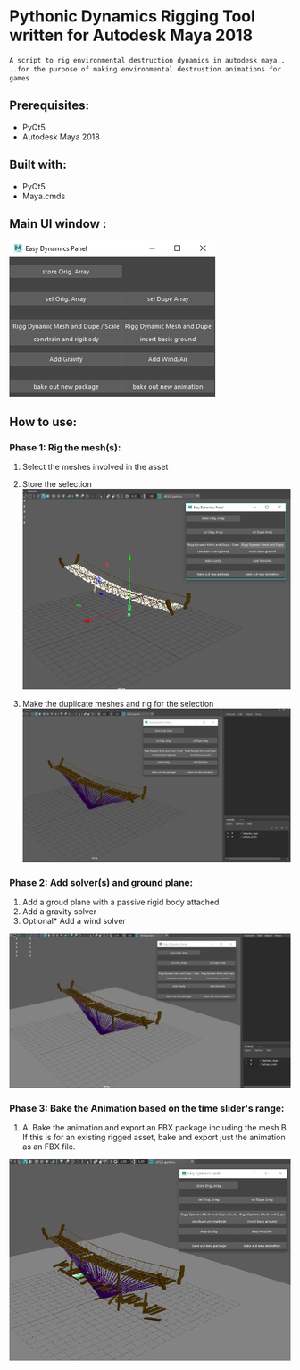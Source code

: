 # Pythonic Dynamics Rigging Tool written for Autodesk Maya 2018

    A script to rig environmental destruction dynamics in autodesk maya..
    ..for the purpose of making environmental destrustion animations for games

## Prerequisites:

* PyQt5
* Autodesk Maya 2018

## Built with:

* PyQt5
* Maya.cmds

## Main UI window :
![UI Wireframe](docs/easy_dynamics_ui.png)

## How to use:

### Phase 1: Rig the mesh(s):
1. Select the meshes involved in the asset
2. Store the selection
![Phase One](docs/easy_dynamics_select_meshes.png)

3. Make the duplicate meshes and rig for the selection 
![Phase One](docs/easy_dynamics_rig_result.png)

### Phase 2: Add solver(s) and ground plane:
1. Add a groud plane with a passive rigid body attached
2. Add a gravity solver
3. Optional* Add a wind solver

![Phase One](docs/easy_dynamics_add_solvers.png)

### Phase 3: Bake the Animation based on the time slider's range:
1. A. Bake the animation and export an FBX package including the mesh
    B. If this is for an existing rigged asset, bake and export just the animation as an FBX file.

![Phase One](docs/easy_dynamics_final_result.png)
